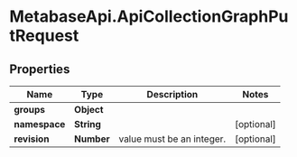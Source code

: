 # MetabaseApi.ApiCollectionGraphPutRequest

## Properties

Name | Type | Description | Notes
------------ | ------------- | ------------- | -------------
**groups** | **Object** |  | 
**namespace** | **String** |  | [optional] 
**revision** | **Number** | value must be an integer. | [optional] 


